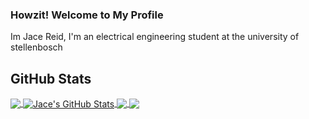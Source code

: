 ### Howzit! Welcome to My Profile
Im Jace Reid, I'm an electrical engineering student at the university of stellenbosch
## GitHub Stats

<a href="https://github.com/JaceReid/JaceReid">
  <img align="center" src="https://github-readme-stats.vercel.app/api/top-langs/?username=JaceReid&langs_count=3&theme=cobalt" />
</a>
<a href="https://github.com/JaceReid/JaceReid">
  <img align="center" src="https://github-readme-stats.vercel.app/api?username=JaceReid&show_icons=true&theme=cobalt" alt="Jace's GitHub Stats" />
</a>
<a href="https://github.com/JaceReid/DWM">
  <img align="center" src="https://github-readme-stats.vercel.app/api/pin/?username=JaceReid&repo=DWM&theme=nord" />
</a>
<a href="https://github.com/JaceReid/BirdApp">
  <img align="center" src="https://github-readme-stats.vercel.app/api/pin/?username=JaceReid&repo=BirdApp&theme=nord" />
</a>

<!--
**JaceReid/JaceReid** is a ✨ _special_ ✨ repository because its `README.md` (this file) appears on your GitHub profile.

Here are some ideas to get you started:

- 🔭 I’m currently working on ...
- 🌱 I’m currently learning ...
- 👯 I’m looking to collaborate on ...
- 🤔 I’m looking for help with ...
- 💬 Ask me about ...
- 📫 How to reach me: ...
- 😄 Pronouns: ...
- ⚡ Fun fact: ...
-->
